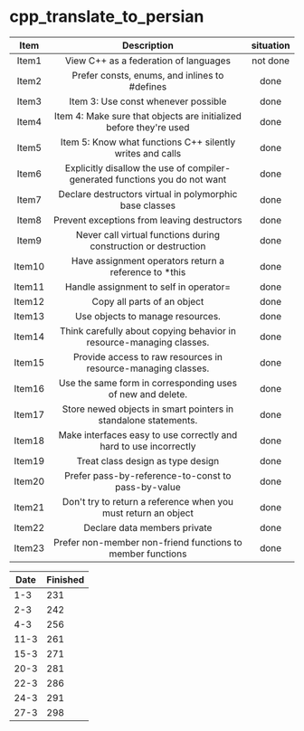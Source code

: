 # cpp_translate_to_persian


| Item | Description | situation |
| :---:         |     :---:      |          :---: |
| Item1  | View C++ as a federation of languages         | not done     |
| Item2    | Prefer consts, enums, and inlines to #defines       |    done       |
| Item3    |Item 3: Use const whenever possible       |    done       |
| Item4    | Item 4: Make sure that objects are initialized before they're used       |    done       |
| Item5    | Item 5: Know what functions C++ silently writes and calls       |    done       |
| Item6    | Explicitly disallow the use of compiler-generated functions you do not want      |    done       |
| Item7    | Declare destructors virtual in polymorphic base classes      |    done       |
| Item8    | Prevent exceptions from leaving destructors      |    done       |
| Item9    | Never call virtual functions during construction or destruction       |    done       |
| Item10    |Have assignment operators return a reference to *this       |    done       |
| Item11   | Handle assignment to self in operator=     |    done       |
| Item12   | Copy all parts of an object       |    done       |
| Item13   | Use objects to manage resources.      |    done       |
| Item14   | Think carefully about copying behavior in resource-managing classes.       |    done       |
| Item15   |Provide access to raw resources in resource-managing classes.      |    done       |
| Item16   | Use the same form in corresponding uses of new and delete.      |    done       |
| Item17   | Store newed objects in smart pointers in standalone statements.       |    done       |
| Item18   |Make interfaces easy to use correctly and hard to use incorrectly       |    done       |
| Item19   | Treat class design as type design       |    done       |
| Item20    |Prefer pass-by-reference-to-const to pass-by-value     |    done       |
| Item21   | Don't try to return a reference when you must return an object       |    done       |
| Item22   | Declare data members private       |    done       |
| Item23   | Prefer non-member non-friend functions to member functions      |    done       |

| Date  | Finished |
| ------------- | ------------- |
| 1-3  | 231  |
| 2-3  | 242  |
| 4-3  | 256  |
| 11-3  | 261  |
| 15-3  | 271  |
| 20-3  | 281  |
| 22-3  | 286  |
| 24-3  | 291  |
| 27-3  | 298  |
